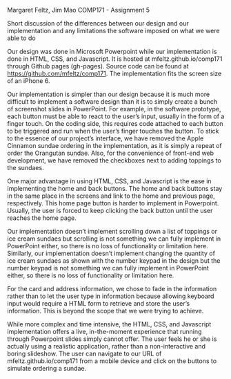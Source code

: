 Margaret Feltz, Jim Mao
COMP171 - Assignment 5

Short discussion of the differences between our design and our implementation and any limitations the software imposed on what we were able to do

Our design was done in Microsoft Powerpoint while our implementation is done in HTML, CSS, and Javascript. It is hosted at mfeltz.github.io/comp171 through Github pages (gh-pages). Source code can be found at https://github.com/mfeltz/comp171. The implementation fits the screen size of an iPhone 6.

Our implementation is simpler than our design because it is much more difficult to implement a software design than it is to simply create a bunch of screenshot slides in PowerPoint. For example, in the software prototype, each button must be able to react to the user’s input, usually in the form of a finger touch. On the coding side, this requires code attached to each button to be triggered and run when the user’s finger touches the button. To stick to the essence of our project’s interface, we have removed the Apple Cinnamon sundae ordering in the implementation, as it is simply a repeat of order the Orangutan sundae. Also, for the convenience of front-end web development, we have removed the checkboxes next to adding toppings to the sundaes.

One major advantage in using HTML, CSS, and Javascript is the ease in implementing the home and back buttons. The home and back buttons stay in the same place in the screens and link to the home and previous page, respectively. This home page button is harder to implement in Powerpoint. Usually, the user is forced to keep clicking the back button until the user reaches the home page.

Our implementation doesn’t implement scrolling down a list of toppings or ice cream sundaes but scrolling is not something we can fully implement in PowerPoint either, so there is no loss of functionality or limitation here. Similarly, our implementation doesn’t implement changing the quantity of ice cream sundaes as shown with the number keypad in the design but the number keypad is not something we can fully implement in PowerPoint either, so there is no loss of functionality or limitation here. 

For the card and address information, we chose to fade in the information rather than to let the user type in information because allowing keyboard input would require a HTML form to retrieve and store the user’s information. This is beyond the scope that we were trying to achieve.

While more complex and time intensive, the HTML, CSS, and Javascript implementation offers a live, in-the-moment experience that running through Powerpoint slides simply cannot offer. The user feels he or she is actually using a realistic application, rather than a non-interactive and boring slideshow. The user can navigate to our URL of mfeltz.github.io/comp171 from a mobile device and click on the buttons to simulate ordering a sundae.
